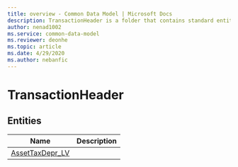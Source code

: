 ```yaml
---
title: overview - Common Data Model | Microsoft Docs
description: TransactionHeader is a folder that contains standard entities related to the Common Data Model.
author: nenad1002
ms.service: common-data-model
ms.reviewer: deonhe
ms.topic: article
ms.date: 4/29/2020
ms.author: nebanfic
---
```


# TransactionHeader


## Entities

|Name|Description|
|---|---|
|[AssetTaxDepr_LV](AssetTaxDepr_LV.md)||
